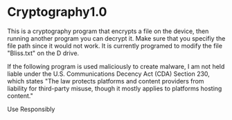 # Cryptography1.0

This is a cryptography program that encrypts a file on the device, then running another program you can decrypt it. Make sure that you specifiy the file path since it would not work. It is currently programed to modify the file "Bliss.txt" on the D drive.

If the following program is used maliciously to create malware, I am not held liable under the U.S. Communications Decency Act (CDA) Section 230, which states "The law protects platforms and content providers from liability for third-party misuse, though it mostly applies to platforms hosting content."

Use Responsibly 
